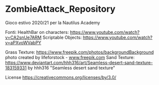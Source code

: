 # ZombieAttack_Repository
Gioco estivo 2020/21 per la Nautilus Academy

Fonti:
HealthBar on characters: https://www.youtube.com/watch?v=CA2snUe7ARM
Scriptable Objects: https://www.youtube.com/watch?v=aPXvoWVabPY

Grass Texture: https://www.freepik.com/photos/backgroundBackground photo created by lifeforstock - www.freepik.com
Sand Texture: https://www.deviantart.com/hhh316/art/Seamless-desert-sand-texture-183159331 by hhh316 "Seamless desert sand texture"

License https://creativecommons.org/licenses/by/3.0/
